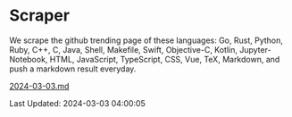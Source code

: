# Scraper

We scrape the github trending page of these languages: Go, Rust, Python, Ruby, C++, C, Java, Shell, Makefile, Swift, Objective-C, Kotlin, Jupyter-Notebook, HTML, JavaScript, TypeScript, CSS, Vue, TeX, Markdown, and push a markdown result everyday.

[2024-03-03.md](https://github.com/yangwenmai/github-trending-backup/blob/master/2024-03-03.md)

Last Updated: 2024-03-03 04:00:05